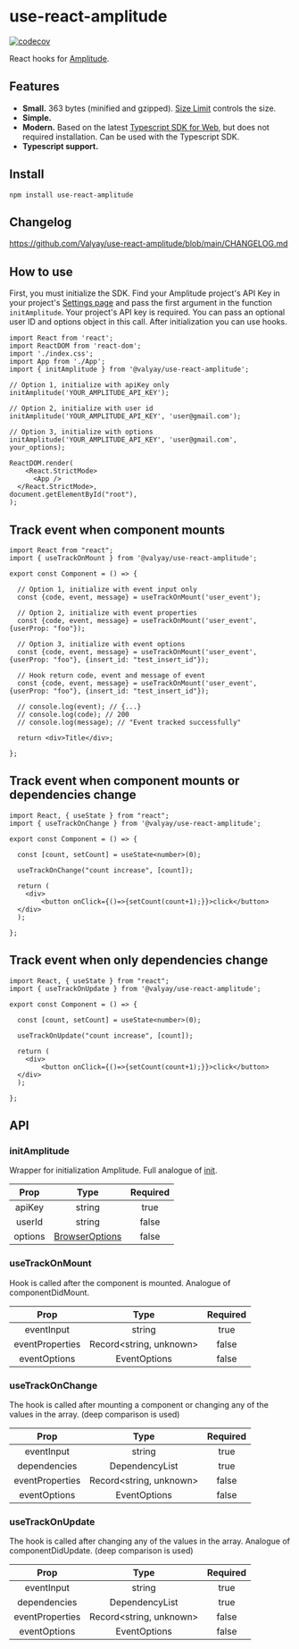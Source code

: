# use-react-amplitude

[![codecov](https://codecov.io/gh/Valyay/use-react-amplitude/branch/main/graph/badge.svg?token=1ZQ8W9Y87T)](https://codecov.io/gh/Valyay/use-react-amplitude)

React hooks for [Amplitude](https://amplitude.com/).

## Features

- **Small.** 363 bytes (minified and gzipped).
  [Size Limit](https://github.com/ai/size-limit) controls the size.
- **Simple.**
- **Modern.** Based on the latest [Typescript SDK for Web](https://www.docs.developers.amplitude.com/data/sdks/typescript-browser/), but does not required installation. Сan be used with the Typescript SDK.
- **Typescript support.**

## Install

    npm install use-react-amplitude

## Changelog

https://github.com/Valyay/use-react-amplitude/blob/main/CHANGELOG.md

## How to use

First, you must initialize the SDK. Find your Amplitude project's API Key in your project's [Settings page](https://help.amplitude.com/hc/en-us/articles/235649848#project-general-settings) and pass the first argument in the function `initAmplitude`. Your project's API key is required. You can pass an optional user ID and options object in this call. After initialization you can use hooks.

    import React from 'react';
    import ReactDOM from 'react-dom';
    import './index.css';
    import App from './App';
    import { initAmplitude } from '@valyay/use-react-amplitude';

    // Option 1, initialize with apiKey only
    initAmplitude('YOUR_AMPLITUDE_API_KEY');

    // Option 2, initialize with user id
    initAmplitude('YOUR_AMPLITUDE_API_KEY', 'user@gmail.com');

    // Option 3, initialize with options
    initAmplitude('YOUR_AMPLITUDE_API_KEY', 'user@gmail.com', your_options);

    ReactDOM.render(
        <React.StrictMode>
          <App />
      </React.StrictMode>,
    document.getElementById("root"),
    );

## Track event when component mounts

    import React from "react";
    import { useTrackOnMount } from '@valyay/use-react-amplitude';

    export const Component = () => {

      // Option 1, initialize with event input only
      const {code, event, message} = useTrackOnMount('user_event');

      // Option 2, initialize with event properties
      const {code, event, message} = useTrackOnMount('user_event', {userProp: "foo"});

      // Option 3, initialize with event options
      const {code, event, message} = useTrackOnMount('user_event', {userProp: "foo"}, {insert_id: "test_insert_id"});

      // Hook return code, event and message of event
      const {code, event, message} = useTrackOnMount('user_event', {userProp: "foo"}, {insert_id: "test_insert_id"});

      // console.log(event); // {...}
      // console.log(code); // 200
      // console.log(message); // "Event tracked successfully"

      return <div>Title</div>;

    };

## Track event when component mounts or dependencies change

    import React, { useState } from "react";
    import { useTrackOnChange } from '@valyay/use-react-amplitude';

    export const Component = () => {

      const [count, setCount] = useState<number>(0);

      useTrackOnChange("count increase", [count]);

      return (
        <div>
            <button onClick={()=>{setCount(count+1);}}>click</button>
      </div>
      );

    };

## Track event when only dependencies change

    import React, { useState } from "react";
    import { useTrackOnUpdate } from '@valyay/use-react-amplitude';

    export const Component = () => {

      const [count, setCount] = useState<number>(0);

      useTrackOnUpdate("count increase", [count]);

      return (
        <div>
            <button onClick={()=>{setCount(count+1);}}>click</button>
      </div>
      );

    };

## API

### initAmplitude

Wrapper for initialization Amplitude. Full analogue of [init](https://www.docs.developers.amplitude.com/data/sdks/typescript-browser/?h=typ#initialize-the-sdk).

|  Prop   |                                                     Type                                                      | Required |
| :-----: | :-----------------------------------------------------------------------------------------------------------: | :------: |
| apiKey  |                                                    string                                                     |   true   |
| userId  |                                                    string                                                     |  false   |
| options | [BrowserOptions](https://www.docs.developers.amplitude.com/data/sdks/typescript-browser/?h=typ#configuration) |  false   |

### useTrackOnMount

Hook is called after the component is mounted. Analogue of componentDidMount.

|      Prop       |          Type           | Required |
| :-------------: | :---------------------: | :------: |
|   eventInput    |         string          |   true   |
| eventProperties | Record<string, unknown> |  false   |
|  eventOptions   |      EventOptions       |  false   |

### useTrackOnChange

The hook is called after mounting a component or changing any of the values in the array. (deep comparison is used)

|      Prop       |          Type           | Required |
| :-------------: | :---------------------: | :------: |
|   eventInput    |         string          |   true   |
|  dependencies   |     DependencyList      |   true   |
| eventProperties | Record<string, unknown> |  false   |
|  eventOptions   |      EventOptions       |  false   |

### useTrackOnUpdate

The hook is called after changing any of the values in the array. Analogue of componentDidUpdate. (deep comparison is used)

|      Prop       |          Type           | Required |
| :-------------: | :---------------------: | :------: |
|   eventInput    |         string          |   true   |
|  dependencies   |     DependencyList      |   true   |
| eventProperties | Record<string, unknown> |  false   |
|  eventOptions   |      EventOptions       |  false   |
